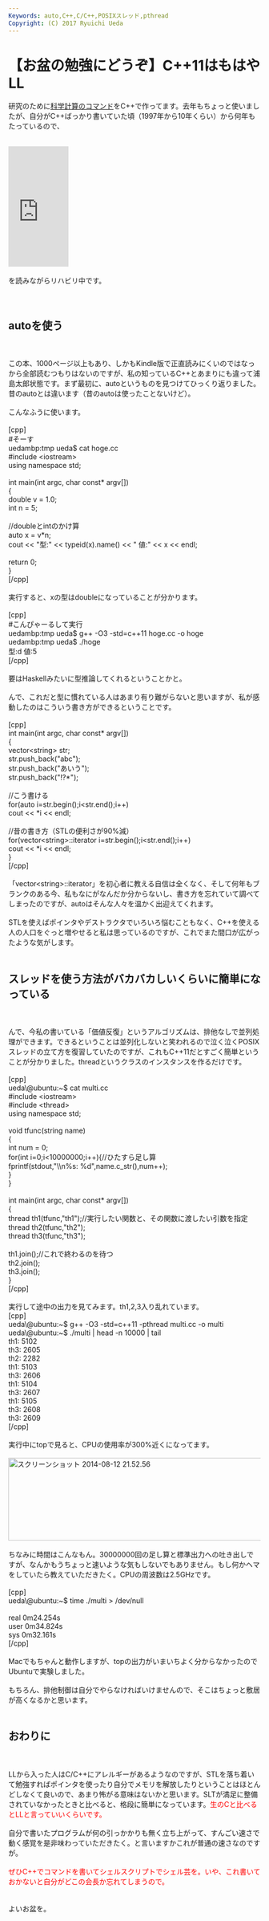 ```yaml
---
Keywords: auto,C++,C/C++,POSIXスレッド,pthread
Copyright: (C) 2017 Ryuichi Ueda
---
```


# 【お盆の勉強にどうぞ】C++11はもはやLL
研究のために<a href="https://github.com/ryuichiueda/DP_TOOL2/tree/master/bin" target="_blank">科学計算のコマンド</a>をC++で作ってます。去年もちょっと使いましたが、自分がC++ばっかり書いていた頃（1997年から10年くらい）から何年もたっているので、<br />
<br />
<iframe src="http://rcm-fe.amazon-adsystem.com/e/cm?lt1=_blank&bc1=000000&IS2=1&bg1=FFFFFF&fc1=000000&lc1=0000FF&t=ryuichiueda-22&o=9&p=8&l=as4&m=amazon&f=ifr&ref=ss_til&asins=B00DUW4BMS" style="width:120px;height:240px;" scrolling="no" marginwidth="0" marginheight="0" frameborder="0"></iframe><br />
<br />
を読みながらリハビリ中です。<br />
<br />
<br />
<h2>autoを使う</h2><br />
<br />
この本、1000ページ以上もあり、しかもKindle版で正直読みにくいのではなっから全部読むつもりはないのですが、私の知っているC++とあまりにも違って浦島太郎状態です。まず最初に、autoというものを見つけてひっくり返りました。昔のautoとは違います（昔のautoは使ったことないけど）。<br />
<br />
こんなふうに使います。<br />
<br />
[cpp]<br />
#そーす<br />
uedambp:tmp ueda$ cat hoge.cc <br />
#include &lt;iostream&gt;<br />
using namespace std;<br />
<br />
int main(int argc, char const* argv[])<br />
{<br />
	double v = 1.0;<br />
	int n = 5;<br />
<br />
	//doubleとintのかけ算<br />
	auto x = v*n;<br />
	cout &lt;&lt; &quot;型:&quot; &lt;&lt; typeid(x).name() &lt;&lt; &quot; 値:&quot; &lt;&lt; x &lt;&lt; endl;<br />
<br />
	return 0;<br />
}<br />
[/cpp]<br />
<br />
実行すると、xの型はdoubleになっていることが分かります。<br />
<br />
[cpp]<br />
#こんぴゃーるして実行<br />
uedambp:tmp ueda$ g++ -O3 -std=c++11 hoge.cc -o hoge<br />
uedambp:tmp ueda$ ./hoge <br />
型:d 値:5<br />
[/cpp]<br />
<br />
要はHaskellみたいに型推論してくれるということかと。<br />
<br />
んで、これだと型に慣れている人はあまり有り難がらないと思いますが、私が感動したのはこういう書き方ができるということです。<br />
<br />
[cpp]<br />
int main(int argc, char const* argv[])<br />
{<br />
	vector&lt;string&gt; str;<br />
	str.push_back(&quot;abc&quot;);<br />
	str.push_back(&quot;あいう&quot;);<br />
	str.push_back(&quot;!?*&quot;);<br />
<br />
	//こう書ける<br />
	for(auto i=str.begin();i&lt;str.end();i++)<br />
		cout &lt;&lt; *i &lt;&lt; endl;<br />
<br />
	//昔の書き方（STLの便利さが90%減）<br />
	for(vector&lt;string&gt;::iterator i=str.begin();i&lt;str.end();i++)<br />
		cout &lt;&lt; *i &lt;&lt; endl;<br />
}<br />
[/cpp]<br />
<br />
「vector&lt;string&gt;::iterator」を初心者に教える自信は全くなく、そして何年もブランクのある今、私もなにがなんだか分からないし、書き方を忘れていて調べてしまったのですが、autoはそんな人々を温かく出迎えてくれます。<br />
<br />
STLを使えばポインタやデストラクタでいろいろ悩むこともなく、C++を使える人の人口をぐっと増やせると私は思っているのですが、これでまた間口が広がったような気がします。<br />
<br />
<h2>スレッドを使う方法がバカバカしいくらいに簡単になっている</h2><br />
<br />
んで、今私の書いている「価値反復」というアルゴリズムは、排他なしで並列処理ができます。できるということは並列化しないと笑われるので泣く泣くPOSIXスレッドの立て方を復習していたのですが、これもC++11だとすごく簡単ということが分かりました。threadというクラスのインスタンスを作るだけです。<br />
<br />
[cpp]<br />
ueda\@ubuntu:~$ cat multi.cc <br />
#include &lt;iostream&gt;<br />
#include &lt;thread&gt;<br />
using namespace std;<br />
<br />
void tfunc(string name)<br />
{<br />
	int num = 0;<br />
	for(int i=0;i&lt;10000000;i++){//ひたすら足し算<br />
		fprintf(stdout,&quot;\\n%s: %d&quot;,name.c_str(),num++);<br />
	}<br />
}<br />
<br />
int main(int argc, char const* argv[])<br />
{<br />
	thread th1(tfunc,&quot;th1&quot;);//実行したい関数と、その関数に渡したい引数を指定<br />
	thread th2(tfunc,&quot;th2&quot;);<br />
	thread th3(tfunc,&quot;th3&quot;);<br />
<br />
	th1.join();//これで終わるのを待つ<br />
	th2.join();<br />
	th3.join();<br />
}<br />
[/cpp]<br />
<br />
実行して途中の出力を見てみます。th1,2,3入り乱れています。<br />
[cpp]<br />
ueda\@ubuntu:~$ g++ -O3 -std=c++11 -pthread multi.cc -o multi<br />
ueda\@ubuntu:~$ ./multi | head -n 10000 | tail <br />
th1: 5102<br />
th3: 2605<br />
th2: 2282<br />
th1: 5103<br />
th3: 2606<br />
th1: 5104<br />
th3: 2607<br />
th1: 5105<br />
th3: 2608<br />
th3: 2609<br />
[/cpp]<br />
<br />
実行中にtopで見ると、CPUの使用率が300%近くになってます。<br />
<br />
<a href="スクリーンショット-2014-08-12-21.52.56.png"><img src="スクリーンショット-2014-08-12-21.52.56-1024x271.png" alt="スクリーンショット 2014-08-12 21.52.56" width="625" height="165" class="aligncenter size-large wp-image-3657" /></a><br />
<br />
ちなみに時間はこんなもん。30000000回の足し算と標準出力への吐き出しですが、なんかもうちょっと速いような気もしないでもありません。もし何かヘマをしていたら教えていただきたく。CPUの周波数は2.5GHzです。<br />
<br />
[cpp]<br />
ueda\@ubuntu:~$ time ./multi &gt; /dev/null<br />
<br />
real	0m24.254s<br />
user	0m34.824s<br />
sys	0m32.161s<br />
[/cpp]<br />
<br />
Macでもちゃんと動作しますが、topの出力がいまいちよく分からなかったのでUbuntuで実験しました。<br />
<br />
もちろん、排他制御は自分でやらなければいけませんので、そこはちょっと敷居が高くなるかと思います。<br />
<br />
<h2>おわりに</h2><br />
<br />
LLから入った人はC/C++にアレルギーがあるようなのですが、STLを落ち着いて勉強すればポインタを使ったり自分でメモリを解放したりということはほとんどしなくて良いので、あまり怖がる意味はないかと思います。SLTが満足に整備されていなかったときと比べると、格段に簡単になっています。<span style="color:red">生のCと比べるとLLと言っていいくらいです。</span><br />
<br />
自分で書いたプログラムが何の引っかかりも無く立ち上がって、すんごい速さで動く感覚を是非味わっていただきたく。と言いますかこれが普通の速さなのですが。<br />
<br />
<span style="color:red">ぜひC++でコマンドを書いてシェルスクリプトでシェル芸を。いや、これ書いておかないと自分がどこの会長か忘れてしまうので。</span><br />
<br />
<br />
よいお盆を。
